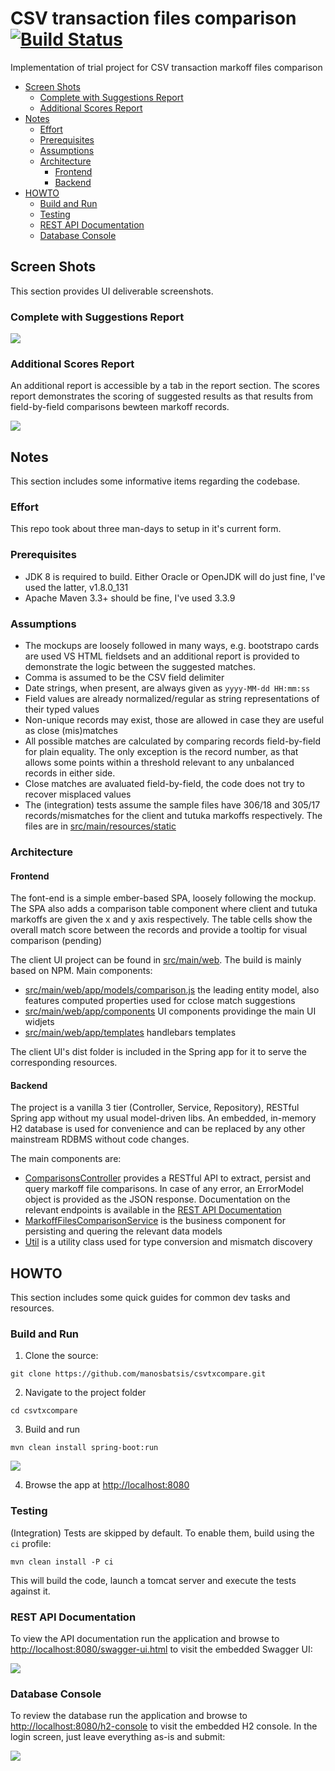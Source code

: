# CSV transaction files comparison [![Build Status](https://travis-ci.org/manosbatsis/csvtxcompare.svg?branch=master)](https://travis-ci.org/manosbatsis/csvtxcompare)

Implementation of trial project for CSV transaction markoff files comparison

<!-- TOC depthFrom:2 depthTo:6 withLinks:1 updateOnSave:1 orderedList:0 -->

- [Screen Shots](#screen-shots)
	- [Complete with Suggestions Report](#complete-with-suggestions-report)
	- [Additional Scores Report](#additional-scores-report)
- [Notes](#notes)
	- [Effort](#effort)
	- [Prerequisites](#prerequisites)
	- [Assumptions](#assumptions)
	- [Architecture](#architecture)
		- [Frontend](#frontend)
		- [Backend](#backend)
- [HOWTO](#howto)
	- [Build and Run](#build-and-run)
	- [Testing](#testing)
	- [REST API Documentation](#rest-api-documentation)
	- [Database Console](#database-console)

<!-- /TOC -->

## Screen Shots

This section provides UI deliverable screenshots.

### Complete with Suggestions Report

<img src="src/main/resources/img/ui-complete.png">

### Additional Scores Report

An additional report is accessible by a tab in the report section. The scores report demonstrates the scoring of suggested results as that results from field-by-field comparisons bewteen markoff records.

<img src="src/main/resources/img/ui-scores.png">

## Notes

This section includes some informative items regarding the codebase.

### Effort

This repo took about three man-days to setup in it's current form.

### Prerequisites

- JDK 8 is required to build. Either Oracle or OpenJDK will do just fine, I've used the latter, v1.8.0_131
- Apache Maven 3.3+ should be fine, I've used 3.3.9

### Assumptions

- The mockups are loosely followed in many ways, e.g. bootstrapo cards are used VS HTML fieldsets and an additional report is provided to demonstrate the logic between the suggested matches.
- Comma is assumed to be the CSV field delimiter
- Date strings, when present, are always given as `yyyy-MM-dd HH:mm:ss`
- Field values are already normalized/regular as string representations of their typed values
- Non-unique records may exist, those are allowed in case they are useful as close (mis)matches
- All possible matches are calculated by comparing records field-by-field for plain equality. The only exception is the record number, as that allows some points within a threshold relevant to any unbalanced records in either side.
- Close matches are avaluated field-by-field, the code does not try to recover misplaced values
- The (integration) tests assume the sample files have 306/18 and 305/17 records/mismatches for the client and tutuka markoffs respectively. The files are in [src/main/resources/static](src/main/resources/static)

### Architecture

#### Frontend

The font-end is a simple ember-based SPA, loosely following the mockup. The SPA also adds a comparison table component where client and tutuka
markoffs are given the x and y axis respectively. The table cells show the overall match score between the records and
provide a tooltip for visual comparison (pending)

The client UI project can be found in [src/main/web](src/mainweb). The build is mainly based on NPM. Main components:

- [src/main/web/app/models/comparison.js](src/main/web/app/models/comparison.js) the leading entity model, also features computed properties used for cclose match suggestions
- [src/main/web/app/components](src/main/web/app/components) UI components providinge the main UI widjets
- [src/main/web/app/templates](src/main/web/app/templates) handlebars templates

The client UI's dist folder is included in the Spring app for it to serve the corresponding resources.

#### Backend

The project is a vanilla 3 tier (Controller, Service, Repository), RESTful Spring app without my usual model-driven
libs. An embedded, in-memory H2 database is used for convenience and can be replaced by any other mainstream RDBMS without
code changes.

The main components are:

- [ComparisonsController](src/main/java/com/tutuka/manosbatsis/csvtxcompare/controller/ComparisonsController.java) provides a RESTful API to extract, persist and query markoff file comparisons. In case of any error, an ErrorModel object is provided as the JSON response. Documentation on the relevant endpoints is available in the [REST API Documentation](#rest-api-documentation)
- [MarkoffFilesComparisonService](src/main/java/com/tutuka/manosbatsis/csvtxcompare/service/MarkoffFilesComparisonService.java) is the business component for persisting and quering the relevant data models
- [Util](src/main/java/com/tutuka/manosbatsis/csvtxcompare/Util.java) is a utility class used for type conversion and mismatch discovery


## HOWTO

This section includes some quick guides for common dev tasks and resources.

### Build and Run

1) Clone the source:

```
git clone https://github.com/manosbatsis/csvtxcompare.git
```

2) Navigate to the project folder

```
cd csvtxcompare
```

3) Build and run

```
mvn clean install spring-boot:run
```

<img src="src/main/resources/img/cmd-run.png">

4) Browse the app at [http://localhost:8080](http://localhost:8080)

### Testing

(Integration) Tests are skipped by default. To enable them, build using the `ci` profile:

```
mvn clean install -P ci
```

This will build the code, launch a tomcat server and execute the tests against it.


### REST API Documentation

To view the API documentation run the application and browse to
[http://localhost:8080/swagger-ui.html](http://localhost:8080/swagger-ui.html) to visit the
embedded Swagger UI:

<img src="src/main/resources/img/swagger-ui.png">

### Database Console

To review the database run the application and browse to
[http://localhost:8080/h2-console](http://localhost:8080/h2-console) to visit the
embedded H2 console. In the login screen, just leave everything as-is and submit:

<img src="src/main/resources/img/h2-console.png">
